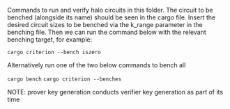 Commands to run and verify halo circuits in this folder. The circuit to be benched (alongside its name)
should be seen in the cargo file. Insert the desired circuit sizes to be benched via the k_range parameter
in the benching file. Then we can run the command below with the relevant benching target, for example:

`cargo criterion --bench iszero`

Alternatively run one of the two below commands to bench all

`cargo bench`
`cargo criterion --benches`

NOTE: prover key generation conducts verifier key generation as part of its time